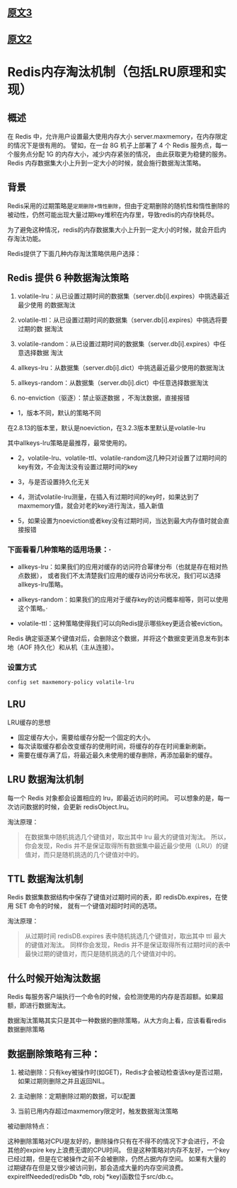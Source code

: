 ## [原文3](https://www.jianshu.com/p/ad8f35c2c0d0)

## [原文2](https://blog.csdn.net/sinat_34341162/article/details/84393110)

# Redis内存淘汰机制（包括LRU原理和实现）

## 概述

在 Redis 中，允许用户设置最大使用内存大小 server.maxmemory，在内存限定的情况下是很有用的。
譬如，在一台 8G 机子上部署了 4 个 Redis 服务点，每一个服务点分配 1G 的内存大小，减少内存紧张的情况，
由此获取更为稳健的服务。Redis 内存数据集大小上升到一定大小的时候，就会施行数据淘汰策略。

## 背景

Redis采用的过期策略是`定期删除+惰性删除`，但由于定期删除的随机性和惰性删除的被动性，仍然可能出现大量过期key堆积在内存里，导致redis的内存快耗尽。

为了避免这种情况，redis的内存数据集大小上升到一定大小的时候，就会开启内存淘汰功能。

Redis提供了下面几种内存淘汰策略供用户选择：
 
## Redis 提供 6 种数据淘汰策略

1. volatile-lru：从已设置过期时间的数据集（server.db[i].expires）中挑选最近最少使用 的数据淘汰

2. volatile-ttl：从已设置过期时间的数据集（server.db[i].expires）中挑选将要过期的数 据淘汰

3. volatile-random：从已设置过期时间的数据集（server.db[i].expires）中任意选择数据 淘汰

4. allkeys-lru：从数据集（server.db[i].dict）中挑选最近最少使用的数据淘汰

5. allkeys-random：从数据集（server.db[i].dict）中任意选择数据淘汰

6. no-enviction（驱逐）：禁止驱逐数据 ，不淘汰数据，直接报错


- 1，版本不同，默认的策略不同

在2.8.13的版本里，默认是noeviction，在3.2.3版本里默认是volatile-lru

其中allkeys-lru策略是最推荐，最常使用的。

- 2，volatile-lru、volatile-ttl、volatile-random这几种只对设置了过期时间的key有效，不会淘汰没有设置过期时间的key

- 3，与是否设置持久化无关

- 4，测试volatile-lru测量，在插入有过期时间的key时，如果达到了maxmemory值，就会对老的key进行淘汰，插入新值

- 5，如果设置为noeviction或者key没有过期时间，当达到最大内存值时就会直接报错

### 下面看看几种策略的适用场景：·         
- allkeys-lru：如果我们的应用对缓存的访问符合幂律分布（也就是存在相对热点数据），
或者我们不太清楚我们应用的缓存访问分布状况，我们可以选择allkeys-lru策略。

- allkeys-random：如果我们的应用对于缓存key的访问概率相等，则可以使用这个策略。·         

- volatile-ttl：这种策略使得我们可以向Redis提示哪些key更适合被eviction。


Redis 确定驱逐某个键值对后，会删除这个数据，并将这个数据变更消息发布到本地（AOF 持久化）和从机（主从连接）。

### 设置方式   
```xml
config set maxmemory-policy volatile-lru

```

## LRU

LRU缓存的思想
- 固定缓存大小，需要给缓存分配一个固定的大小。
- 每次读取缓存都会改变缓存的使用时间，将缓存的存在时间重新刷新。
- 需要在缓存满了后，将最近最久未使用的缓存删除，再添加最新的缓存。

## LRU 数据淘汰机制

每一个 Redis 对象都会设置相应的 lru，即最近访问的时间。
可以想象的是，每一次访问数据的时候，会更新 redisObject.lru。

淘汰原理：
> 在数据集中随机挑选几个键值对，取出其中 lru 最大的键值对淘汰。
所以，你会发现，Redis 并不是保证取得所有数据集中最近最少使用（LRU）的键值对，而只是随机挑选的几个键值对中的。


## TTL 数据淘汰机制
Redis 数据集数据结构中保存了键值对过期时间的表，即 redisDb.expires，在使用 SET 命令的时候，
就有一个键值对超时时间的选项。
 
淘汰原理：
> 从过期时间 redisDB.expires 表中随机挑选几个键值对，取出其中 ttl 最大的键值对淘汰。
同样你会发现，Redis 并不是保证取得所有过期时间的表中最快过期的键值对，而只是随机挑选的几个键值对中的。

## 什么时候开始淘汰数据

Redis 每服务客户端执行一个命令的时候，会检测使用的内存是否超额。如果超额，即进行数据淘汰。

数据淘汰策略其实只是其中一种数据的删除策略，从大方向上看，应该看看redis数据删除策略

## 数据删除策略有三种：

1. 被动删除：只有key被操作时(如GET)，Redis才会被动检查该key是否过期，如果过期则删除之并且返回NIL。

2. 主动删除：定期删除过期的数据，可以配置

3. 当前已用内存超过maxmemory限定时，触发数据淘汰策略

被动删除特点：

这种删除策略对CPU是友好的，删除操作只有在不得不的情况下才会进行，不会其他的expire key上浪费无谓的CPU时间。
但是这种策略对内存不友好，一个key已经过期，但是在它被操作之前不会被删除，仍然占据内存空间。
如果有大量的过期键存在但是又很少被访问到，那会造成大量的内存空间浪费。
expireIfNeeded(redisDb *db, robj *key)函数位于src/db.c。


